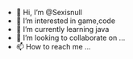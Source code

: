 - 👋 Hi, I’m @Sexisnull
- 👀 I’m interested in game,code
- 🌱 I’m currently learning java
- 💞️ I’m looking to collaborate on ...
- 📫 How to reach me ...

<!---
Sexisnull/Sexisnull is a ✨ special ✨ repository because its `README.md` (this file) appears on your GitHub profile.
You can click the Preview link to take a look at your changes.
--->
